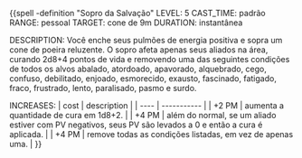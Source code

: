 {{spell   -definition "Sopro da Salvação"
LEVEL: 5
CAST_TIME: padrão
RANGE: pessoal
TARGET: cone de 9m
DURATION: instantânea

DESCRIPTION:
Você enche seus pulmões de energia positiva e sopra um cone de poeira reluzente. O sopro afeta apenas seus aliados na área, curando 2d8+4 pontos de vida e removendo uma das seguintes condições de todos os alvos abalado, atordoado, apavorado, alquebrado, cego, confuso, debilitado, enjoado, esmorecido, exausto, fascinado, fatigado, fraco, frustrado, lento, paralisado, pasmo e surdo.

INCREASES:
| cost | description |
| ---- | ----------- |
| +2 PM | aumenta a quantidade de cura em 1d8+2. |
| +4 PM | além do normal, se um aliado estiver com PV negativos, seus PV são levados a 0 e então a cura é aplicada. |
| +4 PM | remove todas as condições listadas, em vez de apenas uma. |
}}
